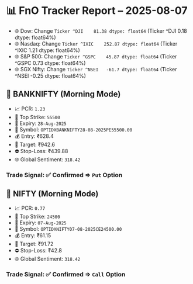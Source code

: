 # 📊 FnO Tracker Report – 2025-08-07
- 🌐 Dow: Change `Ticker
^DJI    81.38
dtype: float64` (Ticker
^DJI    0.18
dtype: float64%)
- 🌐 Nasdaq: Change `Ticker
^IXIC    252.87
dtype: float64` (Ticker
^IXIC    1.21
dtype: float64%)
- 🌐 S&P 500: Change `Ticker
^GSPC    45.87
dtype: float64` (Ticker
^GSPC    0.73
dtype: float64%)
- 🌐 SGX Nifty: Change `Ticker
^NSEI   -61.7
dtype: float64` (Ticker
^NSEI   -0.25
dtype: float64%)
## 📘 BANKNIFTY (Morning Mode)
- 📈 PCR: `1.23`
- 🔢 Top Strike: `55500`
- 📆 Expiry: `28-Aug-2025`
- 🎫 Symbol: `OPTIDXBANKNIFTY28-08-2025PE55500.00`
- 💰 Entry: ₹628.4
- 🎯 Target: ₹942.6
- ⛔ Stop-Loss: ₹439.88
- 🌐 Global Sentiment: `318.42`
### Trade Signal: ✅ Confirmed ⇒ `Put` Option
## 📘 NIFTY (Morning Mode)
- 📈 PCR: `0.77`
- 🔢 Top Strike: `24500`
- 📆 Expiry: `07-Aug-2025`
- 🎫 Symbol: `OPTIDXNIFTY07-08-2025CE24500.00`
- 💰 Entry: ₹61.15
- 🎯 Target: ₹91.72
- ⛔ Stop-Loss: ₹42.8
- 🌐 Global Sentiment: `318.42`
### Trade Signal: ✅ Confirmed ⇒ `Call` Option